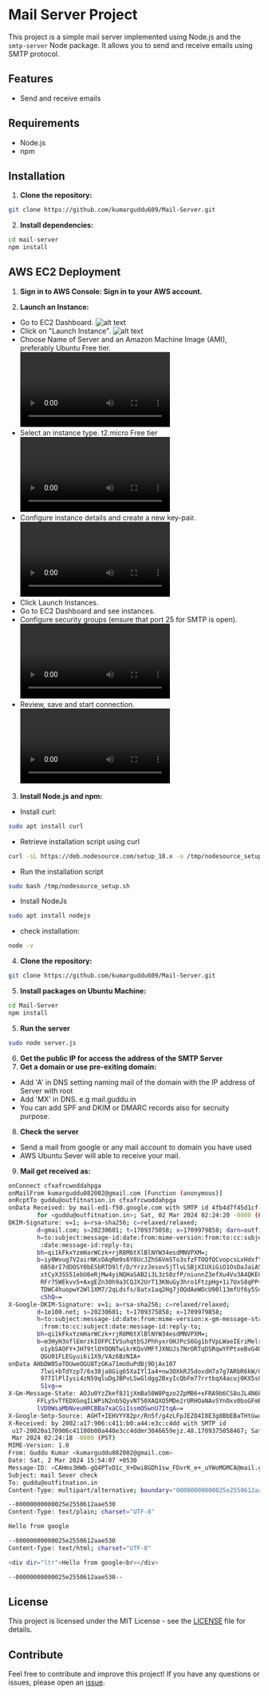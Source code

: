 # Mail Server Project

This project is a simple mail server implemented using Node.js and the `smtp-server` Node package. It allows you to send and receive emails using SMTP protocol.

## Features

- Send and receive emails

## Requirements

- Node.js
- npm

## Installation

1. **Clone the repository:**

```bash
git clone https://github.com/kumarguddu609/Mail-Server.git
```

2. **Install dependencies:**

```bash
cd mail-server
npm install
```

## AWS EC2 Deployment

1. **Sign in to AWS Console: Sign in to your AWS account.**

2. **Launch an Instance:**

- Go to EC2 Dashboard.
  ![alt text](/resources/EC2.png)
- Click on "Launch Instance".
  ![alt text](/resources/launch.png)
- Choose Name of Server and an Amazon Machine Image (AMI), preferably Ubuntu Free tier.
  ![alt text](/resources/1.m4v)
- Select an instance type.
  t2.micro Free tier
  ![alt text](/resources/1.m4v)
- Configure instance details and create a new key-pair.
  ![alt text](/resources/2.m4v)
- Click Launch Instances.
- Go to EC2 Dashboard and see instances.
- Configure security groups (ensure that port 25 for SMTP is open).
  ![alt text](/resources/3.m4v)
- Review, save and start connection.
  ![alt text](/resources/4.m4v)

3. **Install Node.js and npm:**

- Install curl:

```bash
sudo apt install curl
```

- Retrieve installation script using curl

```bash
curl -sL https://deb.nodesource.com/setup_18.x -o /tmp/nodesource_setup.sh
```

- Run the installation script

```bash
sudo bash /tmp/nodesource_setup.sh
```

- Install NodeJs

```bash
sudo apt install nodejs
```

- check installation:

```bash
node -v
```

4. **Clone the repository:**

```bash
git clone https://github.com/kumarguddu609/Mail-Server.git
```

5. **Install packages on Ubuntu Machine:**

```bash
cd Mail-Server
npm install
```

5. **Run the server**

```bash
sudo node server.js
```

6. **Get the public IP for access the address of the SMTP Server**
7. **Get a domain or use pre-exiting domain:**

- Add 'A' in DNS setting naming mail of the domain with the IP address of Server with root
- Add 'MX' in DNS. e.g mail.guddu.in
- You can add SPF and DKIM or DMARC records also for secruity purpose.

8. **Check the server**

- Send a mail from google or any mail account to domain you have used
- AWS Ubuntu Sever will able to receive your mail.

9. **Mail get received as:**

```bash
onConnect cfxafrcwoddahpga
onMailFrom kumarguddu082002@gmail.com [Function (anonymous)]
onRcptTo guddu@outfitnation.in cfxafrcwoddahpga
onData Received: by mail-ed1-f50.google.com with SMTP id 4fb4d7f45d1cf-565a3910f86so4660896a12.3
        for <guddu@outfitnation.in>; Sat, 02 Mar 2024 02:24:20 -0800 (PST)
DKIM-Signature: v=1; a=rsa-sha256; c=relaxed/relaxed;
        d=gmail.com; s=20230601; t=1709375058; x=1709979858; darn=outfitnation.in;
        h=to:subject:message-id:date:from:mime-version:from:to:cc:subject
         :date:message-id:reply-to;
        bh=qi1kFkxYzmHarWCzk+rjR8M6tXlBlNYW34esdMNVPXM=;
        b=iy0Wvug7V2airNKsOAqRm9s6Y8UcJZhS6VmSTo3sfzFTOQfQCvopcsLxHdxfYmQXo/
         6B58rI7dDOSY0bESbRTD9lf/D/YrzzJesovSjTlvLSBjXIUXiGiO1OsDaJaiASQUI8LJ
         xtCyX3SS51ebU6eRjMw4yiNQHaSAB2i3L3zS0zfP/niunnZ3efXu4Vu3A4QKECHECb/p
         RFr75WEkvv5+AxgEZn30h9a3CQJX2UrT13KNuGy3hro1FtzpHg+1i7UxS8qPP+QotFmj
         TDWC4huopwY2Wl1XM7/2qLdsfs/8atx1aq2Hg7jOQdAeWOcU90l13mfUf6y5SvP0+DNA
         cShQ==
X-Google-DKIM-Signature: v=1; a=rsa-sha256; c=relaxed/relaxed;
        d=1e100.net; s=20230601; t=1709375058; x=1709979858;
        h=to:subject:message-id:date:from:mime-version:x-gm-message-state
         :from:to:cc:subject:date:message-id:reply-to;
        bh=qi1kFkxYzmHarWCzk+rjR8M6tXlBlNYW34esdMNVPXM=;
        b=m3HyH3oflEmrzkIOFPCIVSuhqtbSJPhhyxrOHJPcS6Gg1bfVpLWaeIEriMelrvNUIc
         o1ybSAOFY+JH79tlOYOONTwikrKQvVMFfJXNUJs7NrORTqDSRqwYFPtxeBvG4QFPZiQ1
         QGU01FLEGyui6i1X9/VAz6BzNIA+
onData AHbDW85aTOUweOGU8TzGKa71moOuPdBj9DjAx107
         7lwi+bTdYzp7/6x38ja8Gig65XaIYlIa4+nw3OXkRJ5dovdH7a7g7ARbR6kW/CK1UWvi
         977IlPlIysi4zN59qluDgJBPvLSwGldgg2BxyIcQbFm77rrtbqX4acuj0KX5s0Iv+HlN
         S1vg==
X-Gm-Message-State: AOJu0YzZkef8J1jXmBa50W8Pqzo2ZpMB6+xFRA9b6CS8oJL4N6buZs+0
        FFLySvTfEDXGoqILWPiN2nb5QyvNT50XAQXQ5MDe2rURHOaNAvSYnOxv0boGFmBTDFUTb8Y8ct9
        lVD0WsaMbNveuHRCBBa7xaCGiIssmOSwnU7ItqA==
X-Google-Smtp-Source: AGHT+IEHVYY82pr/Rn5f/g4zLFpJEZQ4I8E3g8BbEBaTHtGwaE/UwYlG7g5BuMlxK9ZQS8P8XPm9HagpPCeDZmkC+Ek=
X-Received: by 2002:a17:906:c411:b0:a44:e3c:c4dd with SMTP id
 u17-20020a170906c41100b00a440e3cc4ddmr3046659ejz.48.1709375058467; Sat, 02
 Mar 2024 02:24:18 -0800 (PST)
MIME-Version: 1.0
From: Guddu Kumar <kumarguddu082002@gmail.com>
Date: Sat, 2 Mar 2024 15:54:07 +0530
Message-ID: <CAHms3HWb-gQ4PTvD1c_X+Dwi8GDh1sw_FDvrK_e+_uYWoMGMCA@mail.gmail.com>
Subject: mail Sever check
To: guddu@outfitnation.in
Content-Type: multipart/alternative; boundary="00000000000025e2550612aae530"

--00000000000025e2550612aae530
Content-Type: text/plain; charset="UTF-8"

Hello from google

--00000000000025e2550612aae530
Content-Type: text/html; charset="UTF-8"

<div dir="ltr">Hello from google<br></div>

--00000000000025e2550612aae530--
```

## License

This project is licensed under the MIT License - see the [LICENSE](LICENSE) file for details.

## Contribute

Feel free to contribute and improve this project! If you have any questions or issues, please open an [issue](https://github.com/guddu/mail-server/issues).
